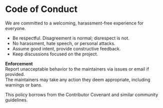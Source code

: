 # Code of Conduct

We are committed to a welcoming, harassment-free experience for everyone.

- Be respectful. Disagreement is normal; disrespect is not.
- No harassment, hate speech, or personal attacks.
- Assume good intent, provide constructive feedback.
- Keep discussions focused on the project.

**Enforcement**  
Report unacceptable behavior to the maintainers via issues or email if provided.  
The maintainers may take any action they deem appropriate, including warnings or bans.

This policy borrows from the Contributor Covenant and similar community guidelines.